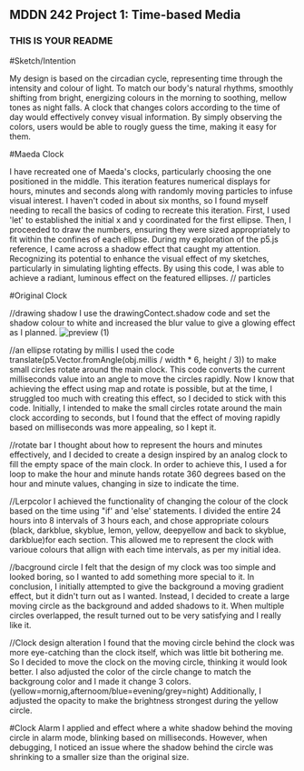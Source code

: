 ## MDDN 242 Project 1: Time-based Media  

### THIS IS YOUR README

#Sketch/Intention

My design is based on the circadian cycle, representing time through the intensity and colour of light. To match our body's natural rhythms, smoothly shifting from bright, energizing colours in the morning to soothing, mellow tones as night falls.
A clock that changes colors according to the time of day would effectively convey visual information. By simply observing the colors, users would be able to rougly guess the time, making it easy for them. 

#Maeda Clock

I have recreated one of Maeda's clocks, particularly choosing the one positioned in the middle. This iteration features numerical displays for hours, minutes and seconds along with randomly moving particles to infuse visual interest.
I haven't coded in about six months, so I found myself needing to recall the basics of coding to recreate this iteration. First, I used 'let' to established the initial x and y coordinated for the first ellipse. Then, I proceeded to draw the numbers, ensuring they were sized appropriately to fit within the confines of each ellipse.
During my exploration of the p5.js reference, I came across a shadow effect that caught my attention. Recognizing its potential to enhance the visual effect of my sketches, particularly in simulating lighting effects. By using this code, I was able to achieve a radiant, luminous effect on the featured ellipses.
// particles 



#Original Clock

//drawing shadow
I use the drawingContect.shadow code and set the shadow colour to white and increased the blur value to give a glowing effect as I planned.
![preview (1)](https://github.com/23-2-DSDN242/time-based-media-lucycocoa/assets/140350024/1630d5dd-f945-41ae-8bad-587b3cfd8583)



//an ellipse rotating by millis
I used the code translate(p5.Vector.fromAngle(obj.millis / width * 6, height / 3)) to make small circles rotate around the main clock. This code converts the current milliseconds value into an angle to move the circles rapidly. Now I know that achieving the effect using map and rotate is possible, but at the time, I struggled too much with creating this effect, so I decided to stick with this code. Initially, I intended to make the small circles rotate around the main clock according to seconds, but I found that the effect of moving rapidly based on milliseconds was more appealing, so I kept it.

//rotate bar
I thought about how to represent the hours and minutes effectively, and I decided to create a design inspired by an analog clock to fill the empty space of the main clock. In order to achieve this, I used a for loop to make the hour and minute hands rotate 360 degrees based on the hour and minute values, changing in size to indicate the time.


//Lerpcolor
I achieved the functionality of changing the colour of the clock based on the time using "if' and 'else' statements. I divided the entire 24 hours into 8 intervals of 3 hours each, and chose appropriate colours (black, darkblue, skyblue, lemon, yellow, deepyellow and back to skyblue, darkblue)for each section. This allowed me to represent the clock with varioue colours that allign with each time intervals, as per my initial idea.

//bacground circle
I felt that the design of my clock was too simple and looked boring, so I wanted to add something more special to it. In conclusion, I initially attempted to give the background a moving gradient effect, but it didn't turn out as I wanted. Instead, I decided to create a large moving circle as the background and added shadows to it. When multiple circles overlapped, the result turned out to be very satisfying and I really like it.


//Clock design alteration
I found that the moving circle behind the clock was more eye-catching than the clock itself, which was little bit bothering me. So I decided to move the clock on the moving circle, thinking it would look better. I also adjusted the color of the circle change to match the backgroung color and I made it change 3 colors. (yellow=mornig,afternoom/blue=evening/grey=night) Additionally, I adjusted the opacity to make the brightness strongest during the yellow circle.


#Clock Alarm
I applied and effect where a white shadow behind the moving circle in alarm mode, blinking based on milliseconds. However, when debugging, I noticed an issue where the shadow behind the circle was shrinking to a smaller size than the original size.